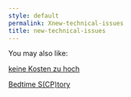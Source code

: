 ```yaml
---
style: default
permalink: Xnew-technical-issues
title: new-technical-issues
---
```

You may also like:

[keine Kosten zu hoch](http://scp-wiki.net/keine-kosten-zu-hoch)

[Bedtime S(CP)tory](http://scp-wiki.net/bedtime-s-cp-tory)
